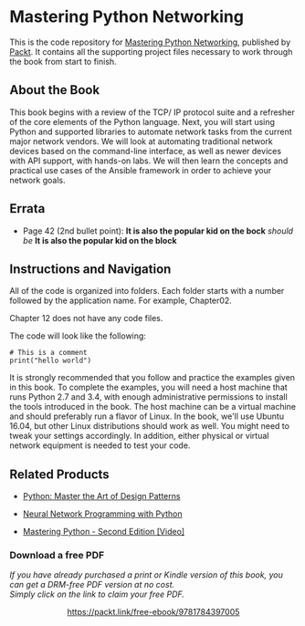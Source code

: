 # Mastering Python Networking
This is the code repository for [Mastering Python Networking](https://www.packtpub.com/networking-and-servers/mastering-python-networking?utm_source=github&utm_medium=repository&utm_campaign=9781784397005), published by [Packt](https://www.packtpub.com/?utm_source=github). It contains all the supporting project files necessary to work through the book from start to finish.
## About the Book
This book begins with a review of the TCP/ IP protocol suite and a refresher of the core elements of the Python language. Next, you will start using Python and supported libraries to automate network tasks from the current major network vendors. We will look at automating traditional network devices based on the command-line interface, as well as newer devices with API support, with hands-on labs. We will then learn the concepts and practical use cases of the Ansible framework in order to achieve your network goals.

## Errata
* Page 42 (2nd bullet point):  **It is also the popular kid on the bock** _should be_ **It is also the popular kid on the block**

## Instructions and Navigation
All of the code is organized into folders. Each folder starts with a number followed by the application name. For example, Chapter02.

Chapter 12 does not have any code files.

The code will look like the following:
```
# This is a comment
print("hello world")
```

It is strongly recommended that you follow and practice the examples given in this book. To complete the examples, you will need a host machine that runs Python 2.7 and 3.4, with enough administrative permissions to install the tools introduced in the book. The host machine can be a virtual machine and should preferably run a flavor of Linux. In the book, we'll use Ubuntu 16.04, but other Linux distributions should work as well. You might need to tweak your settings accordingly. In addition, either physical or virtual network equipment is needed to test your code.

## Related Products
* [Python: Master the Art of Design Patterns](https://www.packtpub.com/application-development/python-master-art-design-patterns?utm_source=github&utm_medium=repository&utm_campaign=9781787125186)

* [Neural Network Programming with Python](https://www.packtpub.com/big-data-and-business-intelligence/neural-network-programming-python?utm_source=github&utm_medium=repository&utm_campaign=9781784398217)

* [Mastering Python - Second Edition [Video]](https://www.packtpub.com/application-development/mastering-python-second-edition-video?utm_source=github&utm_medium=repository&utm_campaign=9781786463746)

### Download a free PDF

 <i>If you have already purchased a print or Kindle version of this book, you can get a DRM-free PDF version at no cost.<br>Simply click on the link to claim your free PDF.</i>
<p align="center"> <a href="https://packt.link/free-ebook/9781784397005">https://packt.link/free-ebook/9781784397005 </a> </p>